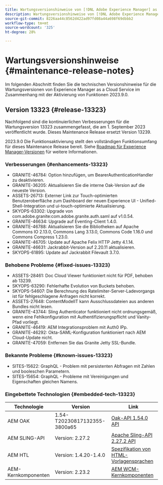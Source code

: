 ```yaml
---
title: Wartungsversionshinweise von [!DNL Adobe Experience Manager] as a Cloud Service in Verbindung mit der Aktivierung von Funktionen in 2023.9.0.
description: Wartungsversionshinweise von [!DNL Adobe Experience Manager] as a Cloud Service in Verbindung mit der Aktivierung von Funktionen in 2023.9.0.
source-git-commit: 8226aa44c8562d422ad97fd08a44a698f69dbbb2
workflow-type: tm+mt
source-wordcount: '325'
ht-degree: 28%

---
```


# Wartungsversionshinweise {#maintenance-release-notes}

Im folgenden Abschnitt finden Sie die technischen Versionshinweise für die Wartungsversionen von Experience Manager as a Cloud Service im Zusammenhang mit der Aktivierung von Funktionen 2023.9.0.

## Version 13323 {#release-13323}

Nachfolgend sind die kontinuierlichen Verbesserungen für die Wartungsversion 13323 zusammengefasst, die am 1. September 2023 veröffentlicht wurde. Dieses Maintenance Release ersetzt Version 13239.

2023.9.0 Die Funktionsaktivierung stellt den vollständigen Funktionsumfang für dieses Maintenance Release bereit. Siehe [Roadmap für Experience Manager-Versionen](https://experienceleague.adobe.com/docs/experience-manager-release-information/aem-release-updates/update-releases-roadmap.html?lang=de) für weitere Informationen.

### Verbesserungen {#enhancements-13323}

- GRANITE-46784: Option hinzufügen, um BearerAuthenticationHandler zu deaktivieren.
- GRANITE-36205: Aktualisieren Sie die interne Oak-Version auf die neueste Version.
- ASSETS-26713: Externer Link zur Touch-optimierten Benutzeroberfläche zum Dashboard der neuen Experience UI - Unified-Shell-Integration und ui-touch-optimierte Aktualisierung.
- SKYOPS-63302: Upgrade von com.adobe.granite:com.adobe.granite.auth.saml auf v1.0.54.
- GRANITE-46634: Upgrade auf Eventing-Client 1.4.0.
- GRANITE-46788: Aktualisieren Sie die Bibliotheken auf Apache Commons IO 2.13.0, Commons Lang 3.13.0, Commons Code 1.16.0 und Commons Compress 1.23.0.
- GRANITE-46705: Update auf Apache Felix HTTP Jetty 4.1.14.
- GRANITE-46631: Jackrabbit-Version auf 2.20.11 aktualisieren.
- SKYOPS-61895: Update auf Jackrabbit Filevault 3.7.0.

### Behobene Probleme {#fixed-issues-13323}

- ASSETS-28461: Doc Cloud Viewer funktioniert nicht für PDF, behoben ab 13239.
- SKYOPS-63290: Fehlerhafte Evolution von Buckets behoben.
- SKYOPS-54607: Die Berechnung des Ratelimiter-Server-Ladevorgangs ist für fehlgeschlagene Anfragen nicht korrekt.
- ASSETS-27648: ContentModelIT kann Ausschlussdateien aus anderen Bundles nicht lesen.
- GRANITE-43744: Sling Authenticator funktioniert nicht ordnungsgemäß, wenn eine Fehlkonfiguration mit Authentifizierungspflicht und Vanity-Pfad vorliegt.
- GRANITE-46419: AEM Integrationsproblem mit Auth0 IPp.
- GRANITE-46292: Okta-SAML-Konfiguration funktioniert nach AEM Cloud-Update nicht.
- GRANITE-47059: Entfernen Sie das Granite Jetty SSL-Bundle.

### Bekannte Probleme {#known-issues-13323}

- SITES-15622: GraphQL - Problem mit persistenten Abfragen mit Zahlen und booleschen Parametern.
- SITES-15654: GraphQL - Probleme mit Vereinigungen und Eigenschaften gleichen Namens.

### Eingebettete Technologien {#embedded-tech-13323}

| Technologie | Version | Link |
|---|---|---|
| AEM OAK | 1.54-T20230817132355-3800a65 | [Oak-API 1.54.0 API](https://www.javadoc.io/doc/org.apache.jackrabbit/oak-api/1.54.0/index.html) |
| AEM SLING-API | Version: 2.27.2 | [Apache Sling-API 2.27.2 API](https://www.javadoc.io/doc/org.apache.sling/org.apache.sling.api/latest/index.html) |
| AEM HTL | Version: 1.4.20-1.4.0 | [Spezifikation von HTML-Vorlagensprachen](https://github.com/adobe/htl-spec) |
| AEM-Kernkomponenten | Version: 2.23.2 | [AEM WCM-Kernkomponenten](https://github.com/adobe/aem-core-wcm-components) |
